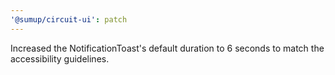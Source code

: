 ```yaml
---
'@sumup/circuit-ui': patch
---
```


Increased the NotificationToast's default duration to 6 seconds to match the accessibility guidelines.

